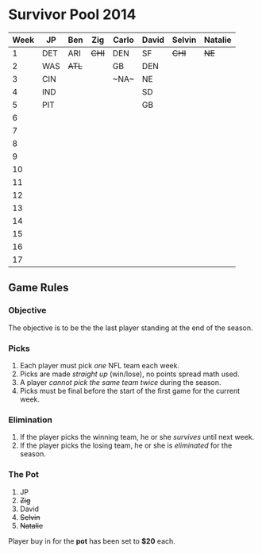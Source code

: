 # Survivor Pool 2014

| Week | JP | Ben   | Zig     | Carlo | David | Selvin | Natalie |
|------|----|-------|---------|-------|-------|--------|---------|
| 1    |DET |ARI    |~~CHI~~  |  DEN  |SF     |~~CHI~~ |~~NE~~   |
| 2    |WAS |~~ATL~~|         |  GB   |DEN    |        |         |
| 3    |CIN |       |         | ~NA~  |NE     |        |         |
| 4    |IND |       |         |       |SD     |        |         |
| 5    |PIT |       |         |       |GB     |        |         |
| 6    |    |       |         |       |       |        |         |
| 7    |    |       |         |       |       |        |         |
| 8    |    |       |         |       |       |        |         |
| 9    |    |       |         |       |       |        |         |
| 10   |    |       |         |       |       |        |         |
| 11   |    |       |         |       |       |        |         |
| 12   |    |       |         |       |       |        |         |
| 13   |    |       |         |       |       |        |         |
| 14   |    |       |         |       |       |        |         |
| 15   |    |       |         |       |       |        |         |
| 16   |    |       |         |       |       |        |         |
| 17   |    |       |         |       |       |        |         |

## Game Rules

### Objective
The objective is to be the the last player standing at the end of the season.

### Picks
1. Each player must pick *one* NFL team each week.
2. Picks are made *straight up* (win/lose), no points spread math used.
3. A player *cannot pick the same team twice* during the season.
4. Picks must be final before the start of the first game for the current week.

### Elimination
1. If the player picks the winning team, he or she *survives* until next week.
2. If the player picks the losing team, he or she is *eliminated* for the season.

### The Pot
1. JP
2. ~~Zig~~
3. David
4. ~~Selvin~~
5. ~~Natalie~~

Player buy in for the **pot** has been set to **$20** each.
